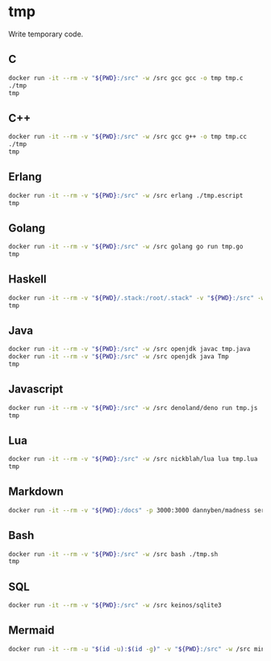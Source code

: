 # tmp

Write temporary code.

## C

```sh
docker run -it --rm -v "${PWD}:/src" -w /src gcc gcc -o tmp tmp.c
./tmp
tmp
```

## C++

```sh
docker run -it --rm -v "${PWD}:/src" -w /src gcc g++ -o tmp tmp.cc
./tmp
tmp
```

## Erlang

```sh
docker run -it --rm -v "${PWD}:/src" -w /src erlang ./tmp.escript
tmp
```

## Golang

```sh
docker run -it --rm -v "${PWD}:/src" -w /src golang go run tmp.go
tmp
```

## Haskell

```sh
docker run -it --rm -v "${PWD}/.stack:/root/.stack" -v "${PWD}:/src" -w /src haskell ./tmp.hs
tmp
```

## Java

```sh
docker run -it --rm -v "${PWD}:/src" -w /src openjdk javac tmp.java
docker run -it --rm -v "${PWD}:/src" -w /src openjdk java Tmp
tmp
```

## Javascript

```sh
docker run -it --rm -v "${PWD}:/src" -w /src denoland/deno run tmp.js
tmp
```

## Lua

```sh
docker run -it --rm -v "${PWD}:/src" -w /src nickblah/lua lua tmp.lua
tmp
```

## Markdown

```sh
docker run -it --rm -v "${PWD}:/docs" -p 3000:3000 dannyben/madness server
```

## Bash

```sh
docker run -it --rm -v "${PWD}:/src" -w /src bash ./tmp.sh
tmp
```

## SQL

```sh
docker run -it --rm -v "${PWD}:/src" -w /src keinos/sqlite3
```

## Mermaid

```sh
docker run -it --rm -u "$(id -u):$(id -g)" -v "${PWD}:/src" -w /src minlag/mermaid-cli -e png -i ./tmp.mmd
```
